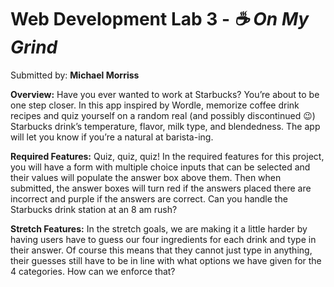 # Web Development Lab 3 - *☕ On My Grind*

Submitted by: **Michael Morriss**

**Overview:**
Have you ever wanted to work at Starbucks? You’re about to be one step closer. In this app inspired by Wordle, memorize coffee drink recipes and quiz yourself on a random real (and possibly discontinued 😉) Starbucks drink’s temperature, flavor, milk type, and blendedness. The app will let you know if you’re a natural at barista-ing.

**Required Features:**
Quiz, quiz, quiz! In the required features for this project, you will have a form with multiple choice inputs that can be selected and their values will populate the answer box above them. Then when submitted, the answer boxes will turn red if the answers placed there are incorrect and purple if the answers are correct. Can you handle the Starbucks drink station at an 8 am rush?

**Stretch Features:**
In the stretch goals, we are making it a little harder by having users have to guess our four ingredients for each drink and type in their answer. Of course this means that they cannot just type in anything, their guesses still have to be in line with what options we have given for the 4 categories. How can we enforce that?


